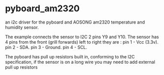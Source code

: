 # pyboard_am2320
an i2c driver for the pyboard and AOSONG am2320 temperature and humidity sensor.

The example connects the sensor to I2C 2 pins Y9 and Y10.
The sensor has 4 pins from the front (grill forwards) left to right they are :
pin 1 - Vcc (3.3v). 
pin 2 - SDA. 
pin 3 - Ground. 
pin 4 - SCL. 

The pyboard has pull up resistors built in, conforming to the I2C specification, if the sensor is on a long wire you may need to add external pull up resistors


